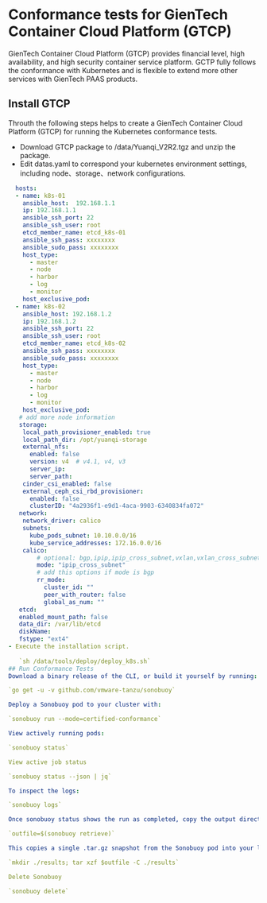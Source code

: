 # Conformance tests for GienTech Container Cloud Platform (GTCP)
GienTech Container Cloud Platform (GTCP) provides financial level, high availability, and high security container service platform. GCTP fully follows the conformance with Kubernetes and is flexible to extend more other services with GienTech PAAS products.
## Install GTCP
Throuth the following steps helps to create a GienTech Container Cloud Platform (GTCP) for running the Kubernetes conformance tests.
- Download GTCP package to /data/Yuanqi_V2R2.tgz and unzip the package.
- Edit datas.yaml to correspond your kubernetes environment settings, including node、storage、network configurations.
```yaml
  hosts:
  - name: k8s-01
    ansible_host:  192.168.1.1
    ip: 192.168.1.1
    ansible_ssh_port: 22
    ansible_ssh_user: root
    etcd_member_name: etcd_k8s-01
    ansible_ssh_pass: xxxxxxxx
    ansible_sudo_pass: xxxxxxxx
    host_type:
      - master
      - node
      - harbor
      - log
      - monitor
    host_exclusive_pod: 
  - name: k8s-02
    ansible_host: 192.168.1.2
    ip: 192.168.1.2
    ansible_ssh_port: 22
    ansible_ssh_user: root
    etcd_member_name: etcd_k8s-02
    ansible_ssh_pass: xxxxxxxx
    ansible_sudo_pass: xxxxxxxx
    host_type:
      - master
      - node
      - harbor
      - log
      - monitor
    host_exclusive_pod:
   # add more node information
   storage:
    local_path_provisioner_enabled: true
    local_path_dir: /opt/yuanqi-storage
    external_nfs:
      enabled: false
      version: v4  # v4.1, v4, v3
      server_ip: 
      server_path: 
    cinder_csi_enabled: false
    external_ceph_csi_rbd_provisioner:
      enabled: false
      clusterID: "4a2936f1-e9d1-4aca-9903-6340834fa072"
   network:
    network_driver: calico
    subnets:
      kube_pods_subnet: 10.10.0.0/16
      kube_service_addresses: 172.16.0.0/16
    calico:
        # optional: bgp,ipip,ipip_cross_subnet,vxlan,vxlan_cross_subnet
        mode: "ipip_cross_subnet"
        # add this options if mode is bgp
        rr_mode:
          cluster_id: ""
          peer_with_router: false
          global_as_num: ""
   etcd:
   enabled_mount_path: false
   data_dir: /var/lib/etcd
   diskName: 
   fstype: "ext4"  
- Execute the installation script.
  
   `sh /data/tools/deploy/deploy_k8s.sh`
## Run Conformance Tests
Download a binary release of the CLI, or build it yourself by running:

`go get -u -v github.com/vmware-tanzu/sonobuoy`

Deploy a Sonobuoy pod to your cluster with:

`sonobuoy run --mode=certified-conformance`

View actively running pods:

`sonobuoy status`

View active job status

`sonobuoy status --json | jq`

To inspect the logs:

`sonobuoy logs`

Once sonobuoy status shows the run as completed, copy the output directory from the main Sonobuoy pod to a local directory:

`outfile=$(sonobuoy retrieve)`

This copies a single .tar.gz snapshot from the Sonobuoy pod into your local . directory. Extract the contents into ./results with:

`mkdir ./results; tar xzf $outfile -C ./results`

Delete Sonobuoy

`sonobuoy delete`
